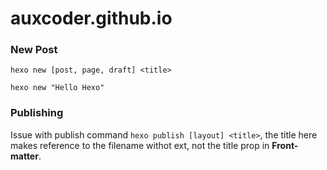 # auxcoder.github.io

### New Post

```
hexo new [post, page, draft] <title>
```

```shell
hexo new "Hello Hexo"
```

### Publishing

Issue with publish command `hexo publish [layout] <title>`, the title here makes reference to the filename withot ext, not the title prop in **Front-matter**.
